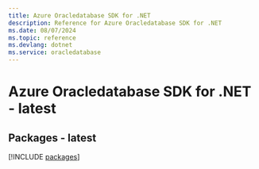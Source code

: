 ```yaml
---
title: Azure Oracledatabase SDK for .NET
description: Reference for Azure Oracledatabase SDK for .NET
ms.date: 08/07/2024
ms.topic: reference
ms.devlang: dotnet
ms.service: oracledatabase
---
```

# Azure Oracledatabase SDK for .NET - latest
## Packages - latest
[!INCLUDE [packages](oracledatabase-index.md)]